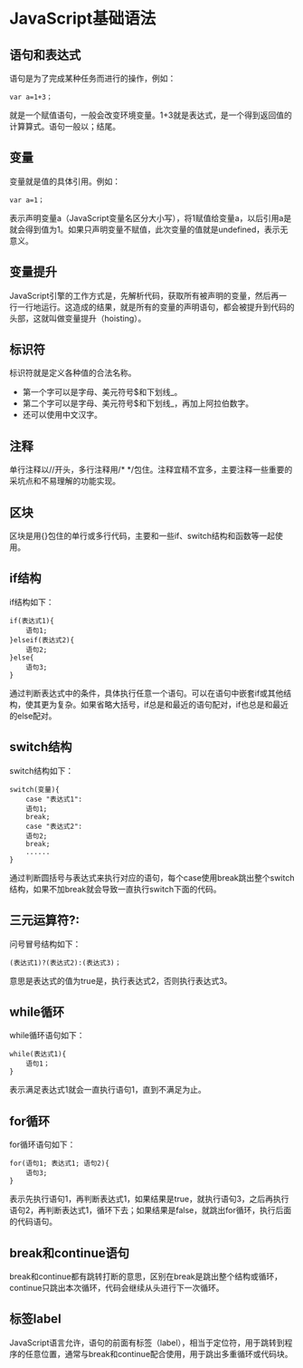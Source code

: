 # JavaScript基础语法
## 语句和表达式
语句是为了完成某种任务而进行的操作，例如：

    var a=1+3；

就是一个赋值语句，一般会改变环境变量。1+3就是表达式，是一个得到返回值的计算算式。语句一般以；结尾。
## 变量
变量就是值的具体引用。例如：

    var a=1；

表示声明变量a（JavaScript变量名区分大小写），将1赋值给变量a，以后引用a是就会得到值为1。如果只声明变量不赋值，此次变量的值就是undefined，表示无意义。
## 变量提升
JavaScript引擎的工作方式是，先解析代码，获取所有被声明的变量，然后再一行一行地运行。这造成的结果，就是所有的变量的声明语句，都会被提升到代码的头部，这就叫做变量提升（hoisting）。
## 标识符
标识符就是定义各种值的合法名称。
* 第一个字可以是字母、美元符号$和下划线_。
* 第二个字可以是字母、美元符号$和下划线_，再加上阿拉伯数字。
* 还可以使用中文汉字。
## 注释
单行注释以//开头，多行注释用/* */包住。注释宜精不宜多，主要注释一些重要的采坑点和不易理解的功能实现。
## 区块
区块是用{}包住的单行或多行代码，主要和一些if、switch结构和函数等一起使用。
## if结构
if结构如下：

    if(表达式1){
        语句1;
    }elseif(表达式2){
        语句2;
    }else{
        语句3;
    }

通过判断表达式中的条件，具体执行任意一个语句。可以在语句中嵌套if或其他结构，使其更为复杂。如果省略大括号，if总是和最近的语句配对，if也总是和最近的else配对。
## switch结构
switch结构如下：

    switch(变量){
        case "表达式1":
        语句1;
        break;
        case "表达式2":
        语句2;
        break;
        ......
    }

通过判断圆括号与表达式来执行对应的语句，每个case使用break跳出整个switch结构，如果不加break就会导致一直执行switch下面的代码。
## 三元运算符?:
问号冒号结构如下：

    (表达式1)?(表达式2):(表达式3)；

意思是表达式的值为true是，执行表达式2，否则执行表达式3。
## while循环
while循环语句如下：

    while(表达式1){
        语句1；
    }

表示满足表达式1就会一直执行语句1，直到不满足为止。
## for循环
for循环语句如下：

    for(语句1; 表达式1; 语句2){
        语句3;
    }

表示先执行语句1，再判断表达式1，如果结果是true，就执行语句3，之后再执行语句2，再判断表达式1，循环下去；如果结果是false，就跳出for循环，执行后面的代码语句。
## break和continue语句
break和continue都有跳转打断的意思，区别在break是跳出整个结构或循环，continue只跳出本次循环，代码会继续从头进行下一次循环。
## 标签label
JavaScript语言允许，语句的前面有标签（label），相当于定位符，用于跳转到程序的任意位置，通常与break和continue配合使用，用于跳出多重循环或代码块。